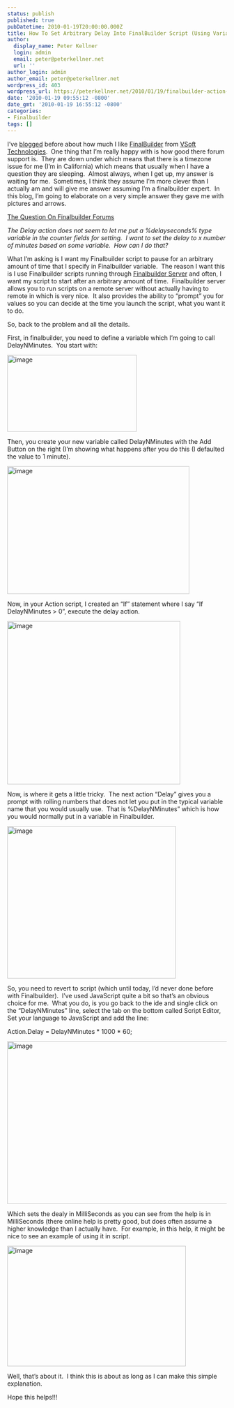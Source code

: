 ```yaml
---
status: publish
published: true
pubDatetime: 2010-01-19T20:00:00.000Z
title: How To Set Arbitrary Delay Into FinalBuilder Script (Using Variable)
author:
  display_name: Peter Kellner
  login: admin
  email: peter@peterkellner.net
  url: ''
author_login: admin
author_email: peter@peterkellner.net
wordpress_id: 403
wordpress_url: https://peterkellner.net/2010/01/19/finalbuilder-action-scripting-javascript-delay/
date: '2010-01-19 09:55:12 -0800'
date_gmt: '2010-01-19 16:55:12 -0800'
categories:
- Finalbuilder
tags: []
---
```

<p> I’ve <a href="/2009/11/02/finalbuilder-review-svn-buildsystems/">blogged</a> before about how much I like <a href="http://www.finalbuilder.com/finalbuilder.aspx">FinalBuilder</a> from <a href="http://www.finalbuilder.com/">VSoft Technologies</a>.&#160; One thing that I’m really happy with is how good there forum support is.&#160; They are down under which means that there is a timezone issue for me (I’m in California) which means that usually when I have a question they are sleeping.&#160; Almost always, when I get up, my answer is waiting for me.&#160; Sometimes, I think they assume I’m more clever than I actually am and will give me answer assuming I’m a finalbuilder expert.&#160; In this blog, I’m going to elaborate on a very simple answer they gave me with pictures and arrows.</p>
<p><a href="http://www.finalbuilder.com/forums.aspx?aff=1&amp;aft=9636&amp;afv=topic">The Question On Finalbuilder Forums</a></p>
<p><em>The Delay action does not seem to let me put a %delayseconds% type variable in the counter fields for setting.&#160; I want to set the delay to x number of minutes based on some variable.&#160; How can I do that?</em></p>
<p> <!--more-->
<p>What I’m asking is I want my Finalbuilder script to pause for an arbitrary amount of time that I specify in Finalbuilder variable.&#160; The reason I want this is I use Finalbuilder scripts running through <a href="http://www.finalbuilder.com/finalbuilder-server.aspx">Finalbuilder Server</a> and often, I want my script to start after an arbitrary amount of time.&#160; Finalbuilder server allows you to run scripts on a remote server without actually having to remote in which is very nice.&#160; It also provides the ability to “prompt” you for values so you can decide at the time you launch the script, what you want it to do.</p>
<p>So, back to the problem and all the details.</p>
<p>First, in finalbuilder, you need to define a variable which I’m going to call DelayNMinutes.&#160; You start with:</p>
<p><a href="/FilesForWebDownload/HowToSetArbitraryDelayIntoFinalBuilderSc_7D16/image.png"><img style="border-right-width: 0px; display: inline; border-top-width: 0px; border-bottom-width: 0px; border-left-width: 0px" title="image" border="0" alt="image" src="/FilesForWebDownload/HowToSetArbitraryDelayIntoFinalBuilderSc_7D16/image_thumb.png" width="297" height="176" /></a></p>
<p>Then, you create your new variable called DelayNMinutes with the Add Button on the right (I’m showing what happens after you do this (I defaulted the value to 1 minute).</p>
<p><a href="/FilesForWebDownload/HowToSetArbitraryDelayIntoFinalBuilderSc_7D16/image_3.png"><img style="border-right-width: 0px; display: inline; border-top-width: 0px; border-bottom-width: 0px; border-left-width: 0px" title="image" border="0" alt="image" src="/FilesForWebDownload/HowToSetArbitraryDelayIntoFinalBuilderSc_7D16/image_thumb_3.png" width="418" height="293" /></a></p>
<p>Now, in your Action script, I created an “If” statement where I say “If DelayNMinutes &gt; 0”, execute the delay action.</p>
<p><a href="/FilesForWebDownload/HowToSetArbitraryDelayIntoFinalBuilderSc_7D16/image_4.png"><img style="border-right-width: 0px; display: inline; border-top-width: 0px; border-bottom-width: 0px; border-left-width: 0px" title="image" border="0" alt="image" src="/FilesForWebDownload/HowToSetArbitraryDelayIntoFinalBuilderSc_7D16/image_thumb_4.png" width="397" height="374" /></a></p>
<p>Now, is where it gets a little tricky.&#160; The next action “Delay” gives you a prompt with rolling numbers that does not let you put in the typical variable name that you would usually use.&#160; That is %DelayNMinutes” which is how you would normally put in a variable in Finalbuilder.</p>
<p><a href="/FilesForWebDownload/HowToSetArbitraryDelayIntoFinalBuilderSc_7D16/image_5.png"><img style="border-right-width: 0px; display: inline; border-top-width: 0px; border-bottom-width: 0px; border-left-width: 0px" title="image" border="0" alt="image" src="/FilesForWebDownload/HowToSetArbitraryDelayIntoFinalBuilderSc_7D16/image_thumb_5.png" width="387" height="349" /></a></p>
<p>So, you need to revert to script (which until today, I’d never done before with Finalbuilder).&#160; I’ve used JavaScript quite a bit so that’s an obvious choice for me.&#160; What you do, is you go back to the ide and single click on the “DelayNMinutes” line, select the tab on the bottom called Script Editor, Set your language to JavaScript and add the line:</p>
<p>Action.Delay = DelayNMinutes * 1000 * 60;</p>
<p><a href="/FilesForWebDownload/HowToSetArbitraryDelayIntoFinalBuilderSc_7D16/image_6.png"><img style="border-right-width: 0px; display: inline; border-top-width: 0px; border-bottom-width: 0px; border-left-width: 0px" title="image" border="0" alt="image" src="/FilesForWebDownload/HowToSetArbitraryDelayIntoFinalBuilderSc_7D16/image_thumb_6.png" width="541" height="373" /></a></p>
<p>Which sets the dealy in MilliSeconds as you can see from the help is in MilliSeconds (there online help is pretty good, but does often assume a higher knowledge than I actually have.&#160; For example, in this help, it might be nice to see an example of using it in script.</p>
<p><a href="/FilesForWebDownload/HowToSetArbitraryDelayIntoFinalBuilderSc_7D16/image_7.png"><img style="border-right-width: 0px; display: inline; border-top-width: 0px; border-bottom-width: 0px; border-left-width: 0px" title="image" border="0" alt="image" src="/FilesForWebDownload/HowToSetArbitraryDelayIntoFinalBuilderSc_7D16/image_thumb_7.png" width="410" height="276" /></a></p>
<p>Well, that’s about it.&#160; I think this is about as long as I can make this simple explanation.</p>
<p>Hope this helps!!!</p>
